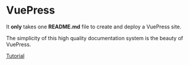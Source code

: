 # VuePress

It **only** takes one **README.md** file to create and deploy a VuePress site.  
 
The simplicity of this high quality documentation system is the beauty of VuePress. 


[Tutorial](https://zen-poitras-597bc0.netlify.com) 

